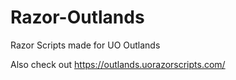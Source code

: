 # Razor-Outlands
Razor Scripts made for UO Outlands

Also check out
https://outlands.uorazorscripts.com/
